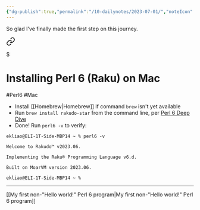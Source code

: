 ```yaml
---
{"dg-publish":true,"permalink":"/10-dailynotes/2023-07-01/","noteIcon":"2","created":"","updated":""}
---
```


So glad I've finally made the first step on this journey.


<div class="transclusion internal-embed is-loaded"><a class="markdown-embed-link" href="/installing-perl-6-raku-on-mac/" aria-label="Open link"><svg xmlns="http://www.w3.org/2000/svg" width="24" height="24" viewBox="0 0 24 24" fill="none" stroke="currentColor" stroke-width="2" stroke-linecap="round" stroke-linejoin="round" class="svg-icon lucide-link"><path d="M10 13a5 5 0 0 0 7.54.54l3-3a5 5 0 0 0-7.07-7.07l-1.72 1.71"></path><path d="M14 11a5 5 0 0 0-7.54-.54l-3 3a5 5 0 0 0 7.07 7.07l1.71-1.71"></path></svg></a><div class="markdown-embed">

$<div class="markdown-embed-title">

# Installing Perl 6 (Raku) on Mac

</div>



#Perl6
#Mac 

- Install [[Homebrew\|Homebrew]] if command `brew` isn't yet available
- Run `brew install rakudo-star` from the command line, per [Perl 6 Deep Dive](https://subscription.packtpub.com/book/programming/9781787282049/1/ch01lvl1sec06/working-with-rakudo-star)
- Done! Run `perl6 -v` to verify:
```
ekliao@ELI-1T-Side-MBP14 ~ % perl6 -v

Welcome to Rakudo™ v2023.06.

Implementing the Raku® Programming Language v6.d.

Built on MoarVM version 2023.06.

ekliao@ELI-1T-Side-MBP14 ~ %
```

---
[[My first non-"Hello world!" Perl 6 program\|My first non-"Hello world!" Perl 6 program]]


</div></div>

